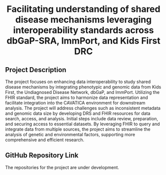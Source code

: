 # <p align=center> Facilitating understanding of shared disease mechanisms leveraging interoperability standards across dbGaP-SRA, ImmPort, and Kids First DRC </p>

## Project Description
The project focuses on enhancing data interoperability to study shared disease mechanisms by integrating phenotypic and genomic data from Kids First, the Undiagnosed Disease Network, dbGaP, and ImmPort. Utilizing the FHIR standard, the project aims to harmonize data representation and facilitate integration into the CAVATICA environment for downstream analysis. The project will address challenges such as inconsistent metadata and genomic data size by developing DRS and FHIR resources for data search, access, and analysis. Initial steps include data review, preparation, and securing access to essential datasets. By leveraging FHIR to query and integrate data from multiple sources, the project aims to streamline the analysis of genetic and environmental factors, supporting more comprehensive and efficient research.
## GitHub Repository Link
The repositories for the project are under development. 

